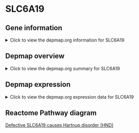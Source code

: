 <h1>SLC6A19</h1>

<h2>Gene information</h2>
<details>
  <summary>Click to view the depmap.org information for SLC6A19</summary>
  <iframe src="https://depmap.org/portal/gene/SLC6A19?tab=about" style="border:none;width:100%;height:800px"></iframe>
</details>

<h2>Depmap overview</h2>
<details>
  <summary>Click to view the depmap.org summary for SLC6A19</summary>
  <iframe src="https://depmap.org/portal/gene/SLC6A19?tab=overview" style="border:none;width:100%;height:800px"></iframe>
</details>

<h2>Depmap expression</h2>
<details>
  <summary>Click to view the depmap.org expression data for SLC6A19</summary>
  <iframe src="https://depmap.org/portal/gene/SLC6A19?tab=characterization" style="border:none;width:100%;height:800px"></iframe>
</details>



<h2>Reactome Pathway diagram</h2>
<a href="https://reactome.org/PathwayBrowser/#/R-HSA-5659735">Defective SLC6A19 causes Hartnup disorder (HND)</a>



